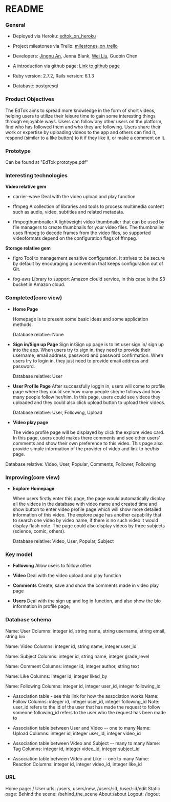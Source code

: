 # README

### General
* Deployed via Heroku: [edtok_on_heroku](https://dry-ocean-78358.herokuapp.com/)

* Project milestones via Trello: [milestones_on_trello](https://trello.com/b/0afQZQIB/kanban)

* Developers: [Jingnu An](https://www.linkedin.com/in/jingnuan/), Jenna Blank, [Wei Liu](www.linkedin.com/in/wei-liu-15b57721z), Guobin Chen

* A introduction via github page: [Link to github page](https://jingnvan.github.io/EdTok/)

* Ruby version: 2.7.2, Rails version: 6.1.3

* Database: postgresql




### Product Objectives

The EdTok aims to spread more knowledge in the form of short videos, helping users to utilize their leisure time to gain some interesting things through enjoyable ways.  Users can follow any other users on the platform, find who has followed them and who they are following. Users share their work or expertise by uploading videos to the app and others can find it, respond (similar to a like button) to it if they like it, or make a comment on it. 




### Prototype 

Can be found at "EdTok prototype.pdf"




### Interesting technologies

__Video relative gem__	
* carrier-wave
	Deal with the video upload and play function

* ffmpeg
	A collection of libraries and tools to process multimedia content such as audio, video, subtitles and related metadata.

* ffmpegthumbnailer
	A lightweight video thumbnailer that can be used by file managers to create thumbnails for your video files. The thumbnailer uses ffmpeg to decode frames from the video files, so supported videoformats depend on the configuration flags of ffmpeg.

__Storage relative gem__
* figro
	Tool to management sensitive configuration. It strives to be secure by default by encouraging a convention that keeps configuration out of Git.

* fog-aws
	Library to support Amazon clould service, in this case is the S3 bucket in Amazon cloud.




### Completed(core view)

* __Home Page__

  Homepage is to present some basic ideas and some application methods. 

  Database relative: None

* __Sign in/Sign up Page__
	Sign in/Sign up page is to let user sign in/ sign up into the app. When users try to sign in, they need to provide their username, email address, password and password confirmation. When users try to login in, they just need to provide email address and password.  
	
	Database relative: User

* __User Profile Page__
	After successfully loggin in, users will come to profile page where they could see how many people she/he follows and how many people follow her/him. In this page, users could see videos they uploaded and they could also click upload button to upload their videos. 

	Database relative: User, Following, Upload

* __Video play page__

	The video profile page will be displayed by click the explore video card. In this page, users could makes there comments and see other users’ comments and show their own preference to this video. This page also provide simple information of the provider of video and link to her/his page.

Database relative: Video, User, Popular, Comments, Follower, Following




### Improving(core view)

* __Explore Homepage__

	When users firstly enter this page, the page would automatically display all the videos in the database with video name and created time and show button to enter video profile page which will show more detailed information of this video. The explore page has another capability that to search one video by video name, if there is no such video it would display flash note. The page could also display videos by three subjects (science, comic, others).

	Database relative: Video, User, Popular, Subject




### Key model

* __Following__
 Allow users to follow other

* __Video__
Deal with the video upload and play function

* __Comments__
Create, save and show the comments made in video play page 

* __Users__
 Deal with the sign up and log in function, and also show the bio information in profile page;





### Database schema

Name: User
Columns: integer id, string name, string username, string email, string bio

Name: Video
Columns: integer id, string name, integer user_id

Name: Subject
Columns: integer id, string name, integer grade_level

Name: Comment
Columns: integer id, integer author, string text 

Name: Like
Columns: integer id, integer liked_by


Name: Following
Columns: integer id, integer user_id, integer following_id

* Association table - see this link for how the association works 
Name: Follow
Columns: integer id, integer user_id, integer following_id
Note: user_id refers to the id of the user that has made the request to follow someone
following_id refers to the user who the request has been made to

* Association table between User and Video -- one to many
Name: Upload
Columns: integer id, integer user_id, integer video_id

* Association table between Video and Subject -- many to many
Name: Tag
Columns: integer id, integer video_id, integer subject_id

* Association table between Video and Like -- one to many
Name: Reaction
Columns: integer id, integer video_id, integer like_id



### URL

Home page: /
	User urls: /users, users/new, /users/:id, /user/:id/edit
Static page: 	Behind the scene:  /behind_the_scene
		About:/about
Logout:  /logout

